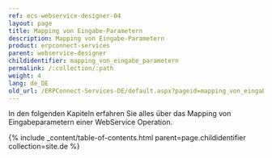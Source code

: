 ```yaml
---
ref: ecs-webservice-designer-04
layout: page
title: Mapping von Eingabe-Parametern
description: Mapping von Eingabe-Parametern
product: erpconnect-services
parent: webservice-designer
childidentifier: mapping_von_eingabe_parametern
permalink: /:collection/:path
weight: 4
lang: de_DE
old_url: /ERPConnect-Services-DE/default.aspx?pageid=mapping_von_eingabe_parametern
---
```


In den folgenden Kapiteln erfahren Sie alles über das Mapping von Eingabeparametern einer WebService Operation. 

{% include _content/table-of-contents.html parent=page.childidentifier collection=site.de %}